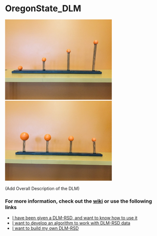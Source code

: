 # OregonState_DLM 

<img src="https://github.com/OSU-Geomatics/OregonState_DLM/blob/master/doc/img/RSDlenghs.jpg" width="350">
<img src="https://github.com/OSU-Geomatics/OregonState_DLM/blob/master/doc/img/RSDweights.jpg" width="350">

(Add Overall Description of the DLM)

### For more information, check out the [wiki](home) or use the following links

- [I have been given a DLM-RSD, and want to know how to use it](https://github.com/OSU-Geomatics/OregonState_DLM/wiki/How-To-Use-a-DLM-RSD)
- [I want to develop an algorithm to work with DLM-RSD data](https://github.com/OSU-Geomatics/OregonState_DLM/wiki/How-To-Contribute)
- [I want to build my own DLM-RSD](https://github.com/OSU-Geomatics/OregonState_DLM/wiki/Design-And-Fabrication)
